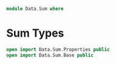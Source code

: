 ```agda
module Data.Sum where
```

# Sum Types

```agda
open import Data.Sum.Properties public
open import Data.Sum.Base public
```
